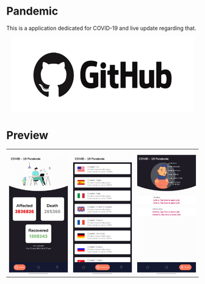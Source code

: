 # Pandemic

This is a application dedicated for COVID-19 and live update regarding that.

<p align="center">
  <img width="480" height="200" src="github.png">
</p>

# Preview

<table width="100%">
	<tr>
	  	<th width="33%"><img src="Home.jpg"></th>
    	  	<th width="33%"><img src="Countries.jpg"></th>
    		<th width="33%"><img src="Profile.jpg"></th>
	</tr>
</table>

